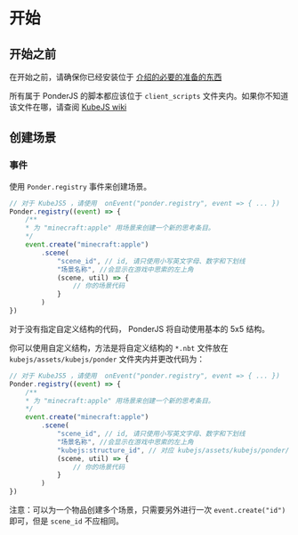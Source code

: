 # 开始

## 开始之前

在开始之前，请确保你已经安装位于 [介绍的必要的准备的东西](https://lingjiuqisan.gitbook.io/ponder-for-kubejs-tutorial#bi-yao-de-zhun-bei) 

所有属于 PonderJS 的脚本都应该位于 `client_scripts` 文件夹内。如果你不知道该文件在哪，请查阅 [KubeJS wiki](https://kubejs.com/wiki/tutorials/getting-started)

## 创建场景

### 事件

使用 `Ponder.registry` 事件来创建场景。

```javascript
// 对于 KubeJS5 ，请使用  onEvent("ponder.registry", event => { ... })
Ponder.registry((event) => {
    /**
    * 为 "minecraft:apple" 用场景来创建一个新的思考条目。
    */
    event.create("minecraft:apple")
        .scene(
            "scene_id", // id, 请只使用小写英文字母、数字和下划线
            "场景名称", //会显示在游戏中思索的左上角
            (scene, util) => {
                // 你的场景代码
            }
        )
})
```

对于没有指定自定义结构的代码， PonderJS 将自动使用基本的 5x5 结构。

你可以使用自定义结构，方法是将自定义结构的 `*.nbt` 文件放在 `kubejs/assets/kubejs/ponder` 文件夹内并更改代码为：

```javascript
// 对于 KubeJS5 ，请使用  onEvent("ponder.registry", event => { ... })
Ponder.registry((event) => {
    /**
    * 为 "minecraft:apple" 用场景来创建一个新的思考条目。
    */
    event.create("minecraft:apple")
        .scene(
            "scene_id", // id, 请只使用小写英文字母、数字和下划线
            "场景名称", //会显示在游戏中思索的左上角
            "kubejs:structure_id", // 对应 kubejs/assets/kubejs/ponder/structure_id.nbt
            (scene, util) => {
                // 你的场景代码
            }
        )
})
```

注意：可以为一个物品创建多个场景，只需要另外进行一次 `event.create("id")` 即可，但是 `scene_id` 不应相同。